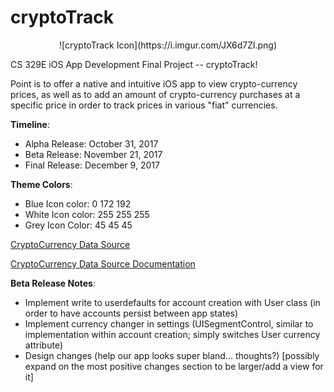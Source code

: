 # cryptoTrack
<center>![cryptoTrack Icon](https://i.imgur.com/JX6d7Zl.png)</center>


CS 329E iOS App Development Final Project -- cryptoTrack!

Point is to offer a native and intuitive iOS app to view crypto-currency prices, as well as to add an amount of crypto-currency purchases at a specific price in order to track prices in various "fiat" currencies.

**Timeline**:
- Alpha Release: October 31, 2017
- Beta Release: November 21, 2017
- Final Release: December 9, 2017

**Theme Colors**:
- Blue Icon color: 0 172 192
- White Icon color: 255 255 255
- Grey Icon Color: 45 45 45

[CryptoCurrency Data Source](https://api.coinmarketcap.com/v1/ticker/)

[CryptoCurrency Data Source Documentation](https://coinmarketcap.com/api/)

**Beta Release Notes**:
- Implement write to userdefaults for account creation with User class (in order to have accounts persist between app states)
- Implement currency changer in settings (UISegmentControl, similar to implementation within account creation; simply switches User currency attribute)
- Design changes (help our app looks super bland... thoughts?) [possibly expand on the most positive changes section to be larger/add a view for it]